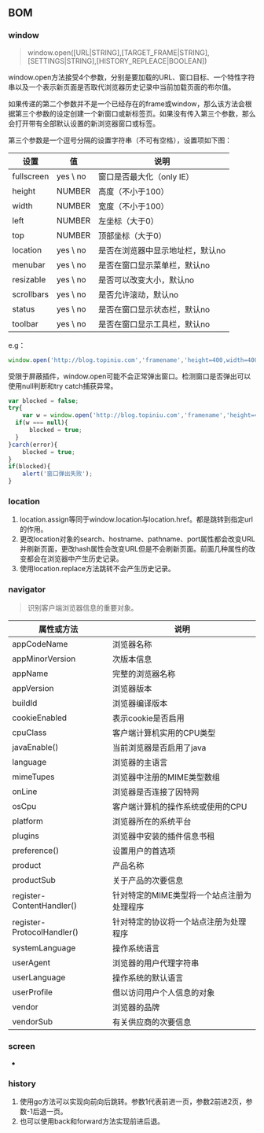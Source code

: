 ## BOM

### window

> window.open([URL|STRING],[TARGET_FRAME|STRING],[SETTINGS|STRING],[HISTORY_REPLEACE|BOOLEAN])

window.open方法接受4个参数，分别是要加载的URL、窗口目标、一个特性字符串以及一个表示新页面是否取代浏览器历史记录中当前加载页面的布尔值。

如果传递的第二个参数并不是一个已经存在的frame或window，那么该方法会根据第三个参数的设定创建一个新窗口或新标签页。如果没有传入第三个参数，那么会打开带有全部默认设置的新浏览器窗口或标签。

第三个参数是一个逗号分隔的设置字符串（不可有空格），设置项如下图：

| 设置         | 值        | 说明                |
| ---------- | -------- | ----------------- |
| fullscreen | yes \ no | 窗口是否最大化（only IE）  |
| height     | NUMBER   | 高度（不小于100）        |
| width      | NUMBER   | 宽度（不小于100）        |
| left       | NUMBER   | 左坐标（大于0）          |
| top        | NUMBER   | 顶部坐标（大于0）         |
| location   | yes \ no | 是否在浏览器中显示地址栏，默认no |
| menubar    | yes \ no | 是否在窗口显示菜单栏，默认no   |
| resizable  | yes \ no | 是否可以改变大小，默认no     |
| scrollbars | yes \ no | 是否允许滚动，默认no       |
| status     | yes \ no | 是否在窗口显示状态栏，默认no   |
| toolbar    | yes \ no | 是否在窗口显示工具栏，默认no   |

e.g：

```javascript
window.open('http://blog.topiniu.com','framename','height=400,width=400,top=10,left=10,resizable=yes')
```

受限于屏蔽插件，window.open可能不会正常弹出窗口。检测窗口是否弹出可以使用null判断和try catch捕获异常。

```javascript
var blocked = false;
try{
    var w = window.open('http://blog.topiniu.com','framename','height=400,width=400,top=10,left=10,resizable=yes');
  if(w === null){
      blocked = true;
  }
}carch(error){
    blocked = true;
}
if(blocked){
    alert('窗口弹出失败');
}
```

### location

1. location.assign等同于window.location与location.href。都是跳转到指定url的作用。
2. 更改location对象的search、hostname、pathname、port属性都会改变URL并刷新页面，更改hash属性会改变URL但是不会刷新页面。前面几种属性的改变都会在浏览器中产生历史记录。
3. 使用location.replace方法跳转不会产生历史记录。

### navigator

> 识别客户端浏览器信息的重要对象。

| 属性或方法                      | 说明                      |
| -------------------------- | ----------------------- |
| appCodeName                | 浏览器名称                   |
| appMinorVersion            | 次版本信息                   |
| appName                    | 完整的浏览器名称                |
| appVersion                 | 浏览器版本                   |
| buildId                    | 浏览器编译版本                 |
| cookieEnabled              | 表示cookie是否启用            |
| cpuClass                   | 客户端计算机实用的CPU类型          |
| javaEnable()               | 当前浏览器是否启用了java          |
| language                   | 浏览器的主语言                 |
| mimeTupes                  | 浏览器中注册的MIME类型数组         |
| onLine                     | 浏览器是否连接了因特网             |
| osCpu                      | 客户端计算机的操作系统或使用的CPU      |
| platform                   | 浏览器所在的系统平台              |
| plugins                    | 浏览器中安装的插件信息书租           |
| preference()               | 设置用户的首选项                |
| product                    | 产品名称                    |
| productSub                 | 关于产品的次要信息               |
| register-ContentHandler()  | 针对特定的MIME类型将一个站点注册为处理程序 |
| register-ProtocolHandler() | 针对特定的协议将一个站点注册为处理程序     |
| systemLanguage             | 操作系统语言                  |
| userAgent                  | 浏览器的用户代理字符串             |
| userLanguage               | 操作系统的默认语言               |
| userProfile                | 借以访问用户个人信息的对象           |
| vendor                     | 浏览器的品牌                  |
| vendorSub                  | 有关供应商的次要信息              |

### screen

*

### history

1. 使用go方法可以实现向前向后跳转。参数1代表前进一页，参数2前进2页，参数-1后退一页。
2. 也可以使用back和forward方法实现前进后退。
